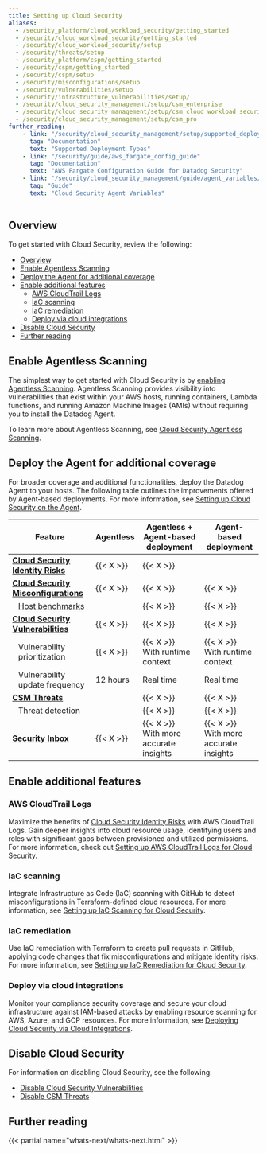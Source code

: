 ```yaml
---
title: Setting up Cloud Security
aliases:
  - /security_platform/cloud_workload_security/getting_started
  - /security/cloud_workload_security/getting_started
  - /security/cloud_workload_security/setup
  - /security/threats/setup
  - /security_platform/cspm/getting_started
  - /security/cspm/getting_started
  - /security/cspm/setup
  - /security/misconfigurations/setup
  - /security/vulnerabilities/setup
  - /security/infrastructure_vulnerabilities/setup/
  - /security/cloud_security_management/setup/csm_enterprise
  - /security/cloud_security_management/setup/csm_cloud_workload_security
  - /security/cloud_security_management/setup/csm_pro
further_reading:
    - link: "/security/cloud_security_management/setup/supported_deployment_types"
      tag: "Documentation"
      text: "Supported Deployment Types"
    - link: "/security/guide/aws_fargate_config_guide"
      tag: "Documentation"
      text: "AWS Fargate Configuration Guide for Datadog Security"
    - link: "/security/cloud_security_management/guide/agent_variables/"
      tag: "Guide"
      text: "Cloud Security Agent Variables"
---
```


## Overview

To get started with Cloud Security, review the following:

- [Overview](#overview)
- [Enable Agentless Scanning](#enable-agentless-scanning)
- [Deploy the Agent for additional coverage](#deploy-the-agent-for-additional-coverage)
- [Enable additional features](#enable-additional-features)
  - [AWS CloudTrail Logs](#aws-cloudtrail-logs)
  - [IaC scanning](#iac-scanning)
  - [IaC remediation](#iac-remediation)
  - [Deploy via cloud integrations](#deploy-via-cloud-integrations)
- [Disable Cloud Security](#disable-cloud-security)
- [Further reading](#further-reading)

## Enable Agentless Scanning

The simplest way to get started with Cloud Security is by [enabling Agentless Scanning][1]. Agentless Scanning provides visibility into vulnerabilities that exist within your AWS hosts, running containers, Lambda functions, and running Amazon Machine Images (AMIs) without requiring you to install the Datadog Agent.

To learn more about Agentless Scanning, see [Cloud Security Agentless Scanning][2].

## Deploy the Agent for additional coverage

For broader coverage and additional functionalities, deploy the Datadog Agent to your hosts. The following table outlines the improvements offered by Agent-based deployments. For more information, see [Setting up Cloud Security on the Agent][3].

<table>
  <thead>
    <tr>
      <th>Feature</th>
      <th>Agentless</th>
      <th>Agentless &#43; Agent-based deployment</th>
      <th>Agent-based deployment</th>
    </tr>
  </thead>
  <tr>
    <td><strong><a href="/security/cloud_security_management/identity_risks">Cloud Security Identity Risks</a></strong></td>
    <td>{{< X >}}</td>
    <td>{{< X >}}</td>
    <td></td>
  </tr>
  <tr>
    <td><strong><a href="/security/cloud_security_management/misconfigurations">Cloud Security Misconfigurations</a></strong></td>
    <td>{{< X >}}</td>
    <td>{{< X >}}</td>
    <td>{{< X >}}</td>
  </tr>
  <tr>
    <td style="padding-left: 20px;"><a href="/security/default_rules/?search=host+benchmarks">Host benchmarks</a></td>
    <td></td>
    <td>{{< X >}}</td>
    <td>{{< X >}}</td>
  </tr>
  <tr>
    <td><strong><a href="/security/cloud_security_management/vulnerabilities">Cloud Security Vulnerabilities</a></strong></td>
    <td>{{< X >}}</td>
    <td>{{< X >}}</td>
    <td>{{< X >}}</td>
  </tr>
  <tr>
    <td style="padding-left: 20px;">Vulnerability prioritization</td>
    <td>{{< X >}}</td>
    <td>{{< X >}}<br />With runtime context</td>
    <td>{{< X >}}<br />With runtime context</td>
  </tr>
  <tr>
    <td style="padding-left: 20px;">Vulnerability update frequency</td>
    <td>12 hours</td>
    <td>Real time</td>
    <td>Real time</td>
  </tr>
  <tr>
    <td><strong><a href="/security/threats">CSM Threats</a></strong></td>
    <td></td>
    <td>{{< X >}}</td>
    <td>{{< X >}}</td>
  </tr>
  <tr>
    <td style="padding-left: 20px;">Threat detection</td>
    <td></td>
    <td>{{< X >}}</td>
    <td>{{< X >}}</td>
  </tr>
  <tr>
    <td><strong><a href="/security/security_inbox">Security Inbox</a></strong></td>
    <td>{{< X >}}</td>
    <td>{{< X >}}<br />With more accurate insights</td>
    <td>{{< X >}}<br />With more accurate insights</td>
  </tr>
</table>

## Enable additional features

### AWS CloudTrail Logs

Maximize the benefits of [Cloud Security Identity Risks][6] with AWS CloudTrail Logs. Gain deeper insights into cloud resource usage, identifying users and roles with significant gaps between provisioned and utilized permissions. For more information, check out [Setting up AWS CloudTrail Logs for Cloud Security][4].

### IaC scanning

Integrate Infrastructure as Code (IaC) scanning with GitHub to detect misconfigurations in Terraform-defined cloud resources. For more information, see [Setting up IaC Scanning for Cloud Security][10].

### IaC remediation

Use IaC remediation with Terraform to create pull requests in GitHub, applying code changes that fix misconfigurations and mitigate identity risks. For more information, see [Setting up IaC Remediation for Cloud Security][5].

### Deploy via cloud integrations

Monitor your compliance security coverage and secure your cloud infrastructure against IAM-based attacks by enabling resource scanning for AWS, Azure, and GCP resources. For more information, see [Deploying Cloud Security via Cloud Integrations][7].

## Disable Cloud Security

For information on disabling Cloud Security, see the following:

- [Disable Cloud Security Vulnerabilities][8]
- [Disable CSM Threats][9]

## Further reading

{{< partial name="whats-next/whats-next.html" >}}

[1]: /security/cloud_security_management/setup/agentless_scanning/enable
[2]: /security/cloud_security_management/agentless_scanning
[3]: /security/cloud_security_management/setup/agent
[4]: /security/cloud_security_management/setup/cloudtrail_logs
[5]: /security/cloud_security_management/setup/iac_remediation
[6]: /security/cloud_security_management/identity_risks
[7]: /security/cloud_security_management/setup/cloud_accounts
[8]: /security/cloud_security_management/troubleshooting/vulnerabilities/#disable-cloud-security-vulnerabilities
[9]: /security/cloud_security_management/troubleshooting/threats/#disable-cloud-security-threats
[10]: /security/cloud_security_management/setup/iac_scanning
